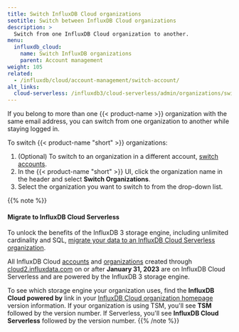 ```yaml
---
title: Switch InfluxDB Cloud organizations
seotitle: Switch between InfluxDB Cloud organizations
description: >
  Switch from one InfluxDB Cloud organization to another.  
menu:
  influxdb_cloud:
    name: Switch InfluxDB organizations
    parent: Account management
weight: 105
related:
  - /influxdb/cloud/account-management/switch-account/
alt_links: 
  cloud-serverless: /influxdb3/cloud-serverless/admin/organizations/switch-org/
---
```


If you belong to more than one {{< product-name >}} organization with the same email address, you can switch from one organization to another while staying logged in.

To switch {{< product-name "short" >}} organizations:

1. (Optional) To switch to an organization in a different account, [switch accounts](/influxdb/cloud/account-management/switch-account/).
2. In the {{< product-name "short" >}} UI, click the organization name in the header and select **Switch Organizations**.
3. Select the organization you want to switch to from the drop-down list.

{{% note %}}
#### Migrate to InfluxDB Cloud Serverless

To unlock the benefits of the InfluxDB 3 storage engine, including unlimited
cardinality and SQL, [migrate your data to an InfluxDB Cloud Serverless organization](/influxdb3/cloud-serverless/write-data/migrate-data/migrate-tsm-to-serverless/).

All InfluxDB Cloud [accounts](/influxdb3/cloud-serverless/admin/accounts/) and
[organizations](/influxdb3/cloud-serverless/admin/organizations/) created through
[cloud2.influxdata.com](https://cloud2.influxdata.com) on or after **January 31, 2023**
are on InfluxDB Cloud Serverless and are powered by the InfluxDB 3 storage engine.

To see which storage engine your organization uses, find the **InfluxDB Cloud powered by**
link in your [InfluxDB Cloud organization homepage](https://cloud2.influxdata.com)
version information. If your organization is using TSM, you'll see **TSM**
followed by the version number. If Serverless, you'll see **InfluxDB Cloud Serverless**
followed by the version number.
{{% /note %}}
